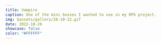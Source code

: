 ```yaml
---
title: Vampire
caption: One of the mini bosses I wanted to use in my RPG project.
img: $assets/gallery/26-10-22.gif
date: 2022-10-26
showcase: false
color: "#FFFFFF"
---
```

